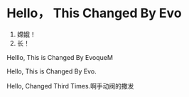 # Hello， This Changed By Evo



1. 嫦娥！
2. 长！

Helllo, This is Changed By EvoqueM

Hello, This is Changed By Evo.

Hello, Changed Third Times.啊手动阀的撒发